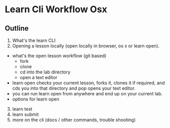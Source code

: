 # Learn Cli Workflow Osx

## Outline

1. What's the learn CLI
2. Opening a lesson locally (open locally in browser, os x or learn open).
  - what's the open lesson workflow (git based)
    - fork
    - clone
    - cd into the lab directory
    - open a text editor
  - learn open checks your current lesson, forks it, clones it if required, and cds you into that directory and pop opens your text editor.
  - you can run learn open from anywhere and end up on your current lab.
  - options for learn open
3. learn test
4. learn submit
5. more on the cli (docs / other commands, trouble shooting)
